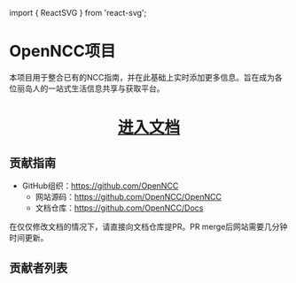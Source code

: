 import { ReactSVG } from 'react-svg';

# OpenNCC项目

本项目用于整合已有的NCC指南，并在此基础上实时添加更多信息。旨在成为各位丽岛人的一站式生活信息共享与获取平台。

<center><h1><a href="/docs">进入文档</a></h1></center>

## 贡献指南

- GitHub组织：https://github.com/OpenNCC
  - 网站源码：https://github.com/OpenNCC/OpenNCC
  - 文档仓库：https://github.com/OpenNCC/Docs

在仅仅修改文档的情况下，请直接向文档仓库提PR。PR merge后网站需要几分钟时间更新。

## 贡献者列表

<ReactSVG src="https://contrib.rocks/image?repo=OpenNCC/Docs" />
